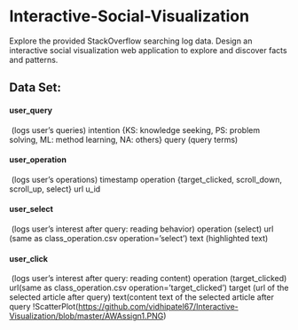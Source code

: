 # Interactive-Social-Visualization
Explore the provided StackOverflow searching log data.​ Design an interactive social visualization web application to explore and discover facts and patterns.

## Data Set:

#### user_query
​ (logs user’s queries)  intention {KS: knowledge seeking, PS: problem solving, ML: method  learning, NA: others}  query (query terms)    
#### user_operation
​ (logs user’s operations)  timestamp  operation {target_clicked, scroll_down, scroll_up, select}  url  u_id    
#### user_select
​ (logs user’s interest after query: reading behavior)  operation (select)  url (same as class_operation.csv operation=’select’)  text (highlighted text)    
#### user_click
​ (logs user’s interest after query: reading content)  operation (target_clicked)  url(same as class_operation.csv operation=’target_clicked’)  target (url of the selected article after query)  text(content text of the selected article after query
!ScatterPlot(https://github.com/vidhipatel67/Interactive-Visualization/blob/master/AWAssign1.PNG)

